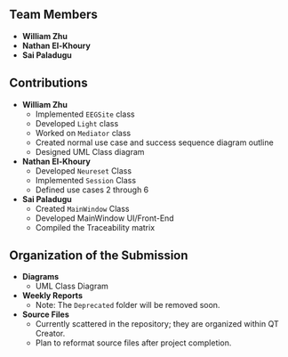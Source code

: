 ## Team Members
- **William Zhu**
- **Nathan El-Khoury**
- **Sai Paladugu**

## Contributions
- **William Zhu**
  - Implemented `EEGSite` class
  - Developed `Light` class
  - Worked on `Mediator` class
  - Created normal use case and success sequence diagram outline
  - Designed UML Class diagram
- **Nathan El-Khoury**
  - Developed `Neureset` Class
  - Implemented `Session` Class
  - Defined use cases 2 through 6
- **Sai Paladugu**
  - Created `MainWindow` Class
  - Developed MainWindow UI/Front-End
  - Compiled the Traceability matrix

## Organization of the Submission
- **Diagrams**
  - UML Class Diagram
- **Weekly Reports**
  - Note: The `Deprecated` folder will be removed soon.
- **Source Files**
  - Currently scattered in the repository; they are organized within QT Creator. 
  - Plan to reformat source files after project completion.
